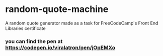 # random-quote-machine
A random quote generator made as a task for FreeCodeCamp's Front End Libraries certificate


### you can find the pen at https://codepen.io/viralatron/pen/jOpEMXo
